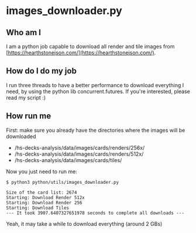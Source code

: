 # images_downloader.py

## Who am I 
I am a python job capable to download all render and tile images from [https://hearthstonejson.com/](https://hearthstonejson.com/).

## How do I do my job
I run three threads to have a better performance to download everything I need, by using the python lib concurrent.futures. If you're interested, please read my script :)

## How run me
First: make sure you already have the directories where the images will be downloaded
- /hs-decks-analysis/data/images/cards/renders/256x/
- /hs-decks-analysis/data/images/cards/renders/512x/
- /hs-decks-analysis/data/images/cards/tiles/

Now you just need to run me:
```
$ python3 python/utils/images_downloader.py

Size of the card list: 2674
Starting: Download Render 512x
Starting: Download Render 256
Starting: Download Tiles
--- It took 3907.6407327651978 seconds to complete all downloads ---
```
Yeah, it may take a while to download everything (around 2 GBs)